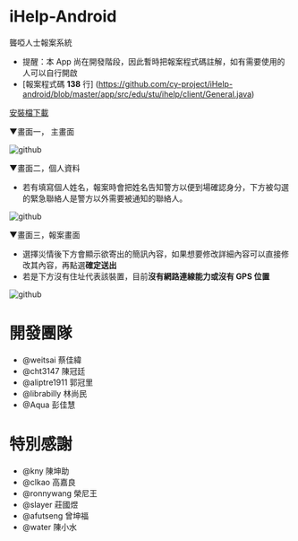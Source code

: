 iHelp-Android
=============

聾啞人士報案系統
- 提醒：本 App 尚在開發階段，因此暫時把報案程式碼註解，如有需要使用的人可以自行開啟
- [報案程式碼 **138** 行] (https://github.com/cy-project/iHelp-android/blob/master/app/src/edu/stu/ihelp/client/General.java)


[安裝檔下載](https://docs.google.com/file/d/0B9uRw66X-sBGT0sybDk3cC1JUFU/edit?usp=sharing)


▼畫面一， 主畫面

![github](https://github.com/cy-project/iHelp-android/blob/master/image/Main.png?raw=true "進入畫面")

▼畫面二，個人資料
- 若有填寫個人姓名，報案時會把姓名告知警方以便到場確認身分，下方被勾選的緊急聯絡人是警方以外需要被通知的聯絡人。

![github](https://github.com/cy-project/iHelp-android/blob/master/image/PersonalData.png?raw=true "填寫個人資訊")

▼畫面三，報案畫面
- 選擇災情後下方會顯示欲寄出的簡訊內容，如果想要修改詳細內容可以直接修改其內容，再點選**確定送出**
- 若是下方沒有住址代表該裝置，目前**沒有網路連線能力或沒有 GPS 位置** 

![github](https://github.com/cy-project/iHelp-android/blob/master/image/General-Internet.png?raw=true "報案畫面")


開發團隊
========
- @weitsai      蔡佳緯
- @cht3147      陳冠廷
- @aliptre1911  郭冠里
- @librabilly   林尚民
- @Aqua         彭佳慧


特別感謝
========
- @kny          陳坤助
- @clkao        高嘉良
- @ronnywang    榮尼王
- @slayer       莊國煜
- @afutseng     曾坤福
- @water        陳小水
